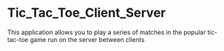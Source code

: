# Tic_Tac_Toe_Client_Server
This application allows you to play a series of matches in the popular tic-tac-toe game run on the server between clients
